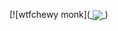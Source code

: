 [![wtfchewy monk](<a href="https://github.com/wtfchewy">
  <img align="center" src="https://github-readme-stats.vercel.app/api?username=Elb1to&show_icons=true&count_private=true&bg_color=45,000000,161ba7,00add0&title_color=fff&text_color=fff" />
</a>)

